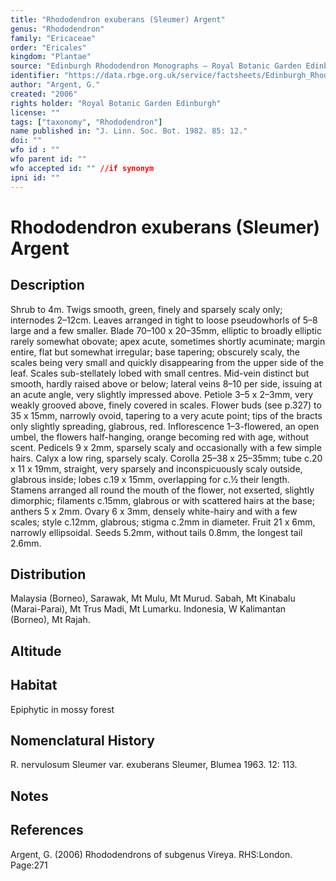 ```yaml
---
title: "Rhododendron exuberans (Sleumer) Argent"
genus: "Rhododendron"
family: "Ericaceae"
order: "Ericales"
kingdom: "Plantae"
source: "Edinburgh Rhododendron Monographs – Royal Botanic Garden Edinburgh"
identifier: "https://data.rbge.org.uk/service/factsheets/Edinburgh_Rhododendron_Monographs.xhtml"
author: "Argent, G."
created: "2006"
rights holder: "Royal Botanic Garden Edinburgh"
license: ""
tags: ["taxonomy", "Rhododendron"]
name published in: "J. Linn. Soc. Bot. 1982. 85: 12."
doi: ""
wfo id : ""
wfo parent id: ""
wfo accepted id: "" //if synonym                      
ipni id: ""
---
```


                       

# Rhododendron exuberans (Sleumer) Argent

## Description
Shrub to 4m. Twigs smooth, green, finely and sparsely scaly only; internodes 2–12cm. Leaves arranged in tight to loose pseudowhorls of 5–8 large and a few smaller. Blade 70–100 x 20–35mm, elliptic to broadly elliptic rarely somewhat obovate; apex acute, sometimes shortly acuminate; margin entire, flat but somewhat irregular; base tapering; obscurely scaly, the scales being very small and quickly disappearing from the upper side of the leaf. Scales sub-stellately lobed with small centres. Mid-vein distinct but smooth, hardly raised above or below; lateral veins 8–10 per side, issuing at an acute angle, very slightly impressed above. Petiole 3–5 x 2–3mm, very weakly grooved above, finely covered in scales. Flower buds (see p.327) to 35 x 15mm, narrowly ovoid, tapering to a very acute point; tips of the bracts only slightly spreading, glabrous, red. Inflorescence 1–3-flowered, an open umbel, the flowers half-hanging, orange becoming red with age, without scent. Pedicels 9 x 2mm, sparsely scaly and occasionally with a few simple hairs. Calyx a low ring, sparsely scaly. Corolla 25–38 x 25–35mm; tube c.20 x 11 x 19mm, straight, very sparsely and inconspicuously scaly outside, glabrous inside; lobes c.19 x 15mm, overlapping for c.½ their length. Stamens arranged all round the mouth of the flower, not exserted, slightly dimorphic; filaments c.15mm, glabrous or with scattered hairs at the base; anthers 5 x 2mm. Ovary 6 x 3mm, densely white-hairy and with a few scales; style c.12mm, glabrous; stigma c.2mm in diameter. Fruit 21 x 6mm, narrowly ellipsoidal. Seeds 5.2mm, without tails 0.8mm, the longest tail 2.6mm.

## Distribution
Malaysia (Borneo), Sarawak, Mt Mulu, Mt Murud. Sabah, Mt Kinabalu (Marai-Parai), Mt Trus Madi, Mt Lumarku. Indonesia, W Kalimantan (Borneo), Mt Rajah.

## Altitude


## Habitat
Epiphytic in mossy forest

## Nomenclatural History
R. nervulosum Sleumer var. exuberans Sleumer, Blumea 1963. 12: 113.
                       
## Notes


## References

Argent, G. (2006) Rhododendrons of subgenus Vireya. RHS:London. Page:271
